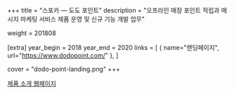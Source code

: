 +++
title = "스포카 — 도도 포인트"
description = "오프라인 매장 포인트 적립과 메시지 마케팅 서비스 제품 운영 및 신규 기능 개발 업무"

weight = 201808

[extra]
year_begin = 2018
year_end = 2020
links = [
    { name="랜딩페이지", url="https://www.dodopoint.com/" },
]

cover = "dodo-point-landing.png"
+++

[제품 소개 웹페이지](https://www.dodopoint.com/)
